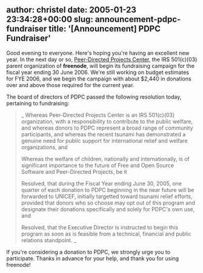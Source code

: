 author: christel
date: 2005-01-23 23:34:28+00:00
slug: announcement-pdpc-fundraiser
title: '[Announcement] PDPC Fundraiser'
---

Good evening to everyone.  Here's hoping  you're having an excellent new year.  In the next day or so,  [Peer-Directed Projects Center](http://freenode.net/pdpc.shtml),  the IRS 501(c)(03) parent organization of **freenode**, will begin its fundraising campaign for the fiscal year ending 30 June 2006.  We're still working on budget estimates for FYE 2006, and we begin the campaign with about $2,440 in donations over and above those required for the current year.



The board of directors of PDPC passed the following resolution today, pertaining to fundraising:



<blockquote>  _     Whereas Peer-Directed Projects Center is an IRS 501(c)(03) organization,     with a responsibility to contribute to the public welfare, and whereas     donors to PDPC represent a broad range of community participants, and     whereas the recent tsunami has demonstrated a genuine need for public     support for international relief and welfare organizations, and



Whereas the welfare of children, nationally and internationally, is of     significant importance to the future of Free and Open Source Software and     Peer-Directed Projects, be it



Resolved, that during the Fiscal Year ending June 30, 2005, one quarter of     each donation to PDPC beginning in the near future will be forwarded to     UNICEF, initially targetted toward tsunami relief efforts, provided that     donors who so choose may opt out of this program and designate their     donations specifically and solely for PDPC's own use, and



Resolved, that the Executive Director is instructed to begin this program as     soon as is feasible from a technical, financial and public relations     standpoint.   _</blockquote>



If you're considering a donation to PDPC, we strongly urge you to participate.  Thanks in advance for your help, and thank you for using freenode!
